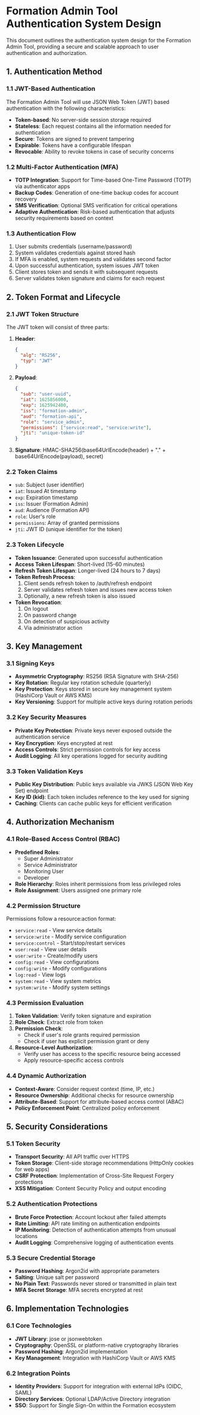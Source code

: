 # Formation Admin Tool Authentication System Design

This document outlines the authentication system design for the Formation Admin Tool, providing a secure and scalable approach to user authentication and authorization.

## 1. Authentication Method

### 1.1 JWT-Based Authentication

The Formation Admin Tool will use JSON Web Token (JWT) based authentication with the following characteristics:

- **Token-based**: No server-side session storage required
- **Stateless**: Each request contains all the information needed for authentication
- **Secure**: Tokens are signed to prevent tampering
- **Expirable**: Tokens have a configurable lifespan
- **Revocable**: Ability to revoke tokens in case of security concerns

### 1.2 Multi-Factor Authentication (MFA)

- **TOTP Integration**: Support for Time-based One-Time Password (TOTP) via authenticator apps
- **Backup Codes**: Generation of one-time backup codes for account recovery
- **SMS Verification**: Optional SMS verification for critical operations
- **Adaptive Authentication**: Risk-based authentication that adjusts security requirements based on context

### 1.3 Authentication Flow

1. User submits credentials (username/password)
2. System validates credentials against stored hash
3. If MFA is enabled, system requests and validates second factor
4. Upon successful authentication, system issues JWT token
5. Client stores token and sends it with subsequent requests
6. Server validates token signature and claims for each request

## 2. Token Format and Lifecycle

### 2.1 JWT Token Structure

The JWT token will consist of three parts:

1. **Header**:
   ```json
   {
     "alg": "RS256",
     "typ": "JWT"
   }
   ```

2. **Payload**:
   ```json
   {
     "sub": "user-uuid",
     "iat": 1625856000,
     "exp": 1625942400,
     "iss": "formation-admin",
     "aud": "formation-api",
     "role": "service_admin",
     "permissions": ["service:read", "service:write"],
     "jti": "unique-token-id"
   }
   ```

3. **Signature**: HMAC-SHA256(base64UrlEncode(header) + "." + base64UrlEncode(payload), secret)

### 2.2 Token Claims

- `sub`: Subject (user identifier)
- `iat`: Issued At timestamp
- `exp`: Expiration timestamp
- `iss`: Issuer (Formation Admin)
- `aud`: Audience (Formation API)
- `role`: User's role
- `permissions`: Array of granted permissions
- `jti`: JWT ID (unique identifier for the token)

### 2.3 Token Lifecycle

- **Token Issuance**: Generated upon successful authentication
- **Access Token Lifespan**: Short-lived (15-60 minutes)
- **Refresh Token Lifespan**: Longer-lived (24 hours to 7 days)
- **Token Refresh Process**: 
  1. Client sends refresh token to /auth/refresh endpoint
  2. Server validates refresh token and issues new access token
  3. Optionally, a new refresh token is also issued
- **Token Revocation**: 
  1. On logout
  2. On password change
  3. On detection of suspicious activity
  4. Via administrator action

## 3. Key Management

### 3.1 Signing Keys

- **Asymmetric Cryptography**: RS256 (RSA Signature with SHA-256)
- **Key Rotation**: Regular key rotation schedule (quarterly)
- **Key Protection**: Keys stored in secure key management system (HashiCorp Vault or AWS KMS)
- **Key Versioning**: Support for multiple active keys during rotation periods

### 3.2 Key Security Measures

- **Private Key Protection**: Private keys never exposed outside the authentication service
- **Key Encryption**: Keys encrypted at rest
- **Access Controls**: Strict permission controls for key access
- **Audit Logging**: All key operations logged for security auditing

### 3.3 Token Validation Keys

- **Public Key Distribution**: Public keys available via JWKS (JSON Web Key Set) endpoint
- **Key ID (kid)**: Each token includes reference to the key used for signing
- **Caching**: Clients can cache public keys for efficient verification

## 4. Authorization Mechanism

### 4.1 Role-Based Access Control (RBAC)

- **Predefined Roles**: 
  - Super Administrator
  - Service Administrator
  - Monitoring User
  - Developer
- **Role Hierarchy**: Roles inherit permissions from less privileged roles
- **Role Assignment**: Users assigned one primary role

### 4.2 Permission Structure

Permissions follow a resource:action format:
- `service:read` - View service details
- `service:write` - Modify service configuration
- `service:control` - Start/stop/restart services
- `user:read` - View user details
- `user:write` - Create/modify users
- `config:read` - View configurations
- `config:write` - Modify configurations
- `log:read` - View logs
- `system:read` - View system metrics
- `system:write` - Modify system settings

### 4.3 Permission Evaluation

1. **Token Validation**: Verify token signature and expiration
2. **Role Check**: Extract role from token
3. **Permission Check**: 
   - Check if user's role grants required permission
   - Check if user has explicit permission grant or deny
4. **Resource-Level Authorization**: 
   - Verify user has access to the specific resource being accessed
   - Apply resource-specific access controls

### 4.4 Dynamic Authorization

- **Context-Aware**: Consider request context (time, IP, etc.)
- **Resource Ownership**: Additional checks for resource ownership
- **Attribute-Based**: Support for attribute-based access control (ABAC)
- **Policy Enforcement Point**: Centralized policy enforcement

## 5. Security Considerations

### 5.1 Token Security

- **Transport Security**: All API traffic over HTTPS
- **Token Storage**: Client-side storage recommendations (HttpOnly cookies for web apps)
- **CSRF Protection**: Implementation of Cross-Site Request Forgery protections
- **XSS Mitigation**: Content Security Policy and output encoding

### 5.2 Authentication Protections

- **Brute Force Protection**: Account lockout after failed attempts
- **Rate Limiting**: API rate limiting on authentication endpoints
- **IP Monitoring**: Detection of authentication attempts from unusual locations
- **Audit Logging**: Comprehensive logging of authentication events

### 5.3 Secure Credential Storage

- **Password Hashing**: Argon2id with appropriate parameters
- **Salting**: Unique salt per password
- **No Plain Text**: Passwords never stored or transmitted in plain text
- **MFA Secret Storage**: MFA secrets encrypted at rest

## 6. Implementation Technologies

### 6.1 Core Technologies

- **JWT Library**: jose or jsonwebtoken
- **Cryptography**: OpenSSL or platform-native cryptography libraries
- **Password Hashing**: Argon2id implementation
- **Key Management**: Integration with HashiCorp Vault or AWS KMS

### 6.2 Integration Points

- **Identity Providers**: Support for integration with external IdPs (OIDC, SAML)
- **Directory Services**: Optional LDAP/Active Directory integration
- **SSO**: Support for Single Sign-On within the Formation ecosystem 